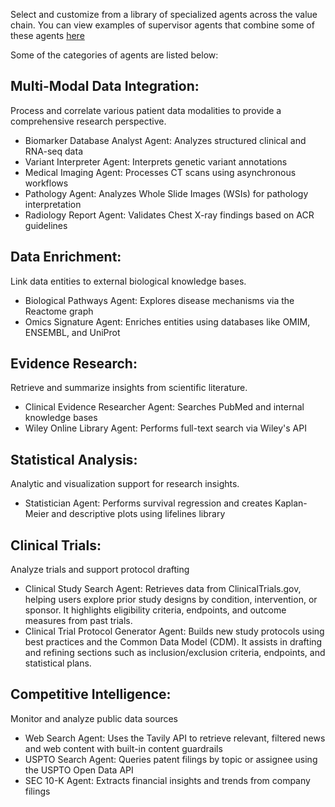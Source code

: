 Select and customize from a library of specialized agents across the value chain. You can view examples of supervisor agents that combine some of these agents [here](../multi_agent_collaboration/)

Some of the categories of agents are listed below: 

## Multi-Modal Data Integration: 
Process and correlate various patient data modalities to provide a comprehensive research perspective.
- Biomarker Database Analyst Agent: Analyzes structured clinical and RNA-seq data
- Variant Interpreter Agent: Interprets genetic variant annotations
- Medical Imaging Agent: Processes CT scans using asynchronous workflows
- Pathology Agent: Analyzes Whole Slide Images (WSIs) for pathology interpretation
- Radiology Report Agent: Validates Chest X-ray findings based on ACR guidelines

## Data Enrichment: 
Link data entities to external biological knowledge bases.
- Biological Pathways Agent: Explores disease mechanisms via the Reactome graph
- Omics Signature Agent: Enriches entities using databases like OMIM, ENSEMBL, and UniProt

## Evidence Research: 
Retrieve and summarize insights from scientific literature.
- Clinical Evidence Researcher Agent: Searches PubMed and internal knowledge bases
- Wiley Online Library Agent: Performs full-text search via Wiley's API

## Statistical Analysis: 
Analytic and visualization support for research insights.
- Statistician Agent: Performs survival regression and creates Kaplan-Meier and descriptive plots using lifelines library

## Clinical Trials: 
Analyze trials and support protocol drafting
- Clinical Study Search Agent: Retrieves data from ClinicalTrials.gov, helping users explore prior study designs by condition, intervention, or sponsor. It highlights eligibility criteria, endpoints, and outcome measures from past trials.
- Clinical Trial Protocol Generator Agent: Builds new study protocols using best practices and the Common Data Model (CDM). It assists in drafting and refining sections such as inclusion/exclusion criteria, endpoints, and statistical plans.

## Competitive Intelligence:
Monitor and analyze public data sources
- Web Search Agent: Uses the Tavily API to retrieve relevant, filtered news and web content with built-in content guardrails
- USPTO Search Agent: Queries patent filings by topic or assignee using the USPTO Open Data API
- SEC 10-K Agent: Extracts financial insights and trends from company filings
